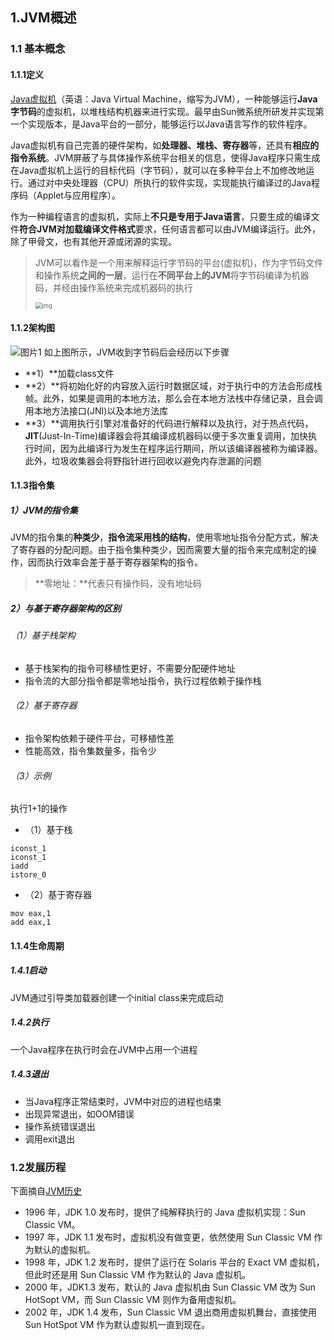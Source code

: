 ## 1.JVM概述

### 1.1 基本概念

#### 1.1.1定义

[Java虚拟机]([https://zh.wikipedia.org/wiki/Java%E8%99%9A%E6%8B%9F%E6%9C%BA](https://zh.wikipedia.org/wiki/Java虚拟机))（英语：Java Virtual Machine，缩写为JVM），一种能够运行**Java 字节码**的虚拟机，以堆栈结构机器来进行实现。最早由Sun微系统所研发并实现第一个实现版本，是Java平台的一部分，能够运行以Java语言写作的软件程序。

Java虚拟机有自己完善的硬件架构，如**处理器、堆栈、寄存器**等，还具有**相应的指令系统**。JVM屏蔽了与具体操作系统平台相关的信息，使得Java程序只需生成在Java虚拟机上运行的目标代码（字节码），就可以在多种平台上不加修改地运行。通过对中央处理器（CPU）所执行的软件实现，实现能执行编译过的Java程序码（Applet与应用程序）。

作为一种编程语言的虚拟机，实际上**不只是专用于Java语言**，只要生成的编译文件**符合JVM对加载编译文件格式**要求，任何语言都可以由JVM编译运行。此外，除了甲骨文，也有其他开源或闭源的实现。

> JVM可以看作是一个用来解释运行字节码的平台(虚拟机)，作为字节码文件和操作系统**之间的一层**，运行在**不同平台上的JVM**将字节码编译为机器码，并经由操作系统来完成机器码的执行
>
> <img src="https://img2020.cnblogs.com/blog/1846149/202004/1846149-20200401104340482-1757970137.png" alt="img" style="zoom: 67%;" />

#### 1.1.2架构图

![图片1](/MyNoteBooks/resources/imgs/jvm/image-20200904162122124.png)
如上图所示，JVM收到字节码后会经历以下步骤

- **1）**加载class文件
- **2）**将初始化好的内容放入运行时数据区域，对于执行中的方法会形成栈帧。此外，如果是调用的本地方法，那么会在本地方法栈中存储记录，且会调用本地方法接口(JNI)以及本地方法库
- **3）**调用执行引擎对准备好的代码进行解释以及执行，对于热点代码，**JIT**(Just-In-Time)编译器会将其编译成机器码以便于多次重复调用，加快执行时间，因为此编译行为发生在程序运行期间，所以该编译器被称为编译器。此外，垃圾收集器会将野指针进行回收以避免内存泄漏的问题

#### 1.1.3指令集

##### 1）JVM的指令集 

JVM的指令集的**种类少**，**指令流采用栈的结构**，使用零地址指令分配方式，解决了寄存器的分配问题。由于指令集种类少，因而需要大量的指令来完成制定的操作，因而执行效率会差于基于寄存器架构的指令。

> **零地址：**代表只有操作码，没有地址码

##### 2）与基于寄存器架构的区别

###### （1）基于栈架构

- 基于栈架构的指令可移植性更好，不需要分配硬件地址
- 指令流的大部分指令都是零地址指令，执行过程依赖于操作栈

###### （2）基于寄存器

- 指令架构依赖于硬件平台，可移植性差
- 性能高效，指令集数量多，指令少

###### （3）示例

执行1+1的操作

- （1）基于栈

```text
iconst_1
iconst_1
iadd
istore_0
```

- （2）基于寄存器

```text
mov eax,1
add eax,1
```

#### 1.1.4生命周期

##### 1.4.1启动

JVM通过引导类加载器创建一个initial class来完成启动

##### 1.4.2执行

一个Java程序在执行时会在JVM中占用一个进程

##### 1.4.3退出

- 当Java程序正常结束时，JVM中对应的进程也结束
- 出现异常退出，如OOM错误
- 操作系统错误退出
- 调用exit退出

### 1.2发展历程

下面摘自[JVM历史](https://www.cnblogs.com/chanshuyi/p/jvm_serial_02_the_history_of_jvm.html)

- 1996 年，JDK 1.0 发布时，提供了纯解释执行的 Java 虚拟机实现：Sun Classic VM。
- 1997 年，JDK 1.1 发布时，虚拟机没有做变更，依然使用 Sun Classic VM 作为默认的虚拟机。
- 1998 年，JDK 1.2 发布时，提供了运行在 Solaris 平台的 Exact VM 虚拟机，但此时还是用 Sun Classic VM 作为默认的 Java 虚拟机。
- 2000 年，JDK1.3 发布，默认的 Java 虚拟机由 Sun Classic VM 改为 Sun HotSopt VM，而 Sun Classic VM 则作为备用虚拟机。
- 2002 年，JDK 1.4 发布，Sun Classic VM 退出商用虚拟机舞台，直接使用 Sun HotSpot VM 作为默认虚拟机一直到现在。

